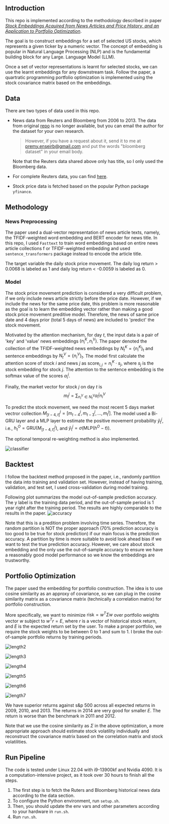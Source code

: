 ## Introduction
This repo is implemented according to the methodology described in paper [_Stock Embeddings Acquired from News Articles and Price History, and an Application to Portfolio Optimization_](https://aclanthology.org/2020.acl-main.307/).

The goal is to construct embeddings for a set of selected US stocks, which represents a given ticker by a numeric vector. The concept of embedding is popular in Natural Language Processing (NLP) and is the fundamental building block for any Large.  Language Model (LLM).

Once a set of vector representations is learnt for selected stocks, we can use the learnt embeddings for any downstream task. Follow the paper, a quartratic programming portfolio optimization is implemented using the stock covariance matrix based on the embeddings.

## Data
There are two types of data used in this repo.
- News data from Reuters and Bloomberg from 2006 to 2013. The data from original [repo](https://github.com/philipperemy/financial-news-dataset) is no longer available, but you can email the author for the dataset for your own research.
    > However, if you have a request about it, send it to me at premy.enseirb@gmail.com and put the words "bloomberg dataset" in your email body.

    Note that the Reuters data shared above only has title, so I only used the Bloomberg data.
- For complete Reuters data, you can find [here](https://github.com/HanssonMagnus/financial-news-dataset).
- Stock price data is fetched based on the popular Python package `yfinance`.

## Methodology
### News Preprocessing
The paper used a dual-vector representation of news article texts, namely, the TFIDF-weighted word embedding and BERT encoder for news title. In this repo, I used `Fasttext` to train word embeddings based on entire news article collections f or TFIDF-weighted embedding and used `sentence_transformers` package instead to encode the article title.

The target variable the daily stock price movement. The daily log return > 0.0068 is labeled as 1 and daily log return < -0.0059 is labeled as 0.


### Model
The stock price movement prediction is considered a very difficult problem, if we only include news article strictly before the price date. However, if we include the news for the same price date, this problem is more reasonable as the goal is to learn the embedding vector rather than making a good stock price movement preditive model. Therefore, the news of same price date and 4 days prior (total 5 days of news) are included to 'predict' the stock movement.

Motivated by the attention mechanism, for day $t$, the input data is a pair of 'key' and 'value' news embeddings $(n_i^K, n_i^V)$. The paper denoted the collection of the TFIDF-weighted news embeddings by $N_t^K=\lbrace n_i^K\rbrace_t$ and sentence embeddings by $N_t^V=\lbrace n_i^V\rbrace_t$. The model first calculate the attention score of stock $i$ and news $j$ as $\text{score}_{i,j} = n_i^K \cdot s_j$, where $s_j$ is the stock embedding for stock $j$. The attention to the sentence embedding is the softmax value of the scores $\alpha_i^j$.

Finally, the market vector for stock $j$ on day $t$ is
$$m_t^j = \sum_{n_i^V\in N_t^V} \alpha_i^j n_i^V$$

To predict the stock movement, we need the most recent 5 days market vectror collection $M^j_{[t-4, t]}=[m^j_{t-4}, m^j_{t-3}, \dots, m^j_{t}]$. The model used a Bi-GRU layer and a MLP layer to estimate the positive movement probability $\hat y_t^j$, i.e., $h_t^O = \text{GRU}(M^j_{[t-4, t]})$, and $\hat y_t^j = \sigma(\text{MLP}(h^O-t))$.

The optional temporal re-weighting method is also implemented.

![classifier](image/classifier.png)

## Backtest
I follow the backtest method proposed in the paper, i.e., randomly partition the data into training and validation set. However, instead of having training, validation, and test set, I used cross-validation during model training.

Following plot summarizes the model out-of-sample prediction accuracy. The y label is the training data period, and the out-of-sample period is 1 year right after the training period. The results are highly comparable to the results in the paper.
![accuracy](image/pred_accuracy.png)

Note that this is a predition problem involving time series. Therefore, the random partition is NOT the proper approach (70\% prediction accuracy is too good to be true for stock prediction) if our main focus is the prediction accuracy. A partition by time is more suitable to avoid look ahead bias if we want to test the true prediction accuracy. However, we care about stock embedding and the only use the out-of-sample accuracy to ensure we have a reasonably good model performance so we know the embeddings are trustworthy.


## Portfolio Optimization
The paper used the embedding for portfolio construction. The idea is to use cosine similarity as an approxy of covariance, so we can plug in the cosine similarity matrix as a covariance matrix (technically a correlation matrix) for portfolio construction.

More specifically, we want to minimize $\text{risk}=w^T\Sigma w$ over portfolio weights vector $w$ subject to $w^Tr=E$, where $r$ is a vector of historical stock return, and $E$ is the expected return set by the user. To make a proper portfolio, we require the stock weights to be between 0 to 1 and sum to 1. I broke the out-of-sample portfolio returns by training periods.

 ![length2](image/training_length_2.png)

 ![length3](image/training_length_3.png)

 ![length4](image/training_length_4.png)

 ![length5](image/training_length_5.png)

 ![length6](image/training_length_6.png)

 ![length7](image/training_length_7.png)

We have superior returns against s&p 500 across all expected returns in 2009, 2010, and 2013. The returns in 2014 are very good for smaller $E$. The return is worse than the benchmark in 2011 and 2012.

Note that we use the cosine similarity as $\Sigma$ in the above optimization, a more appropriate approach should estimate stock volatility individually and reconstruct the covariance matrix based on the correlation matrix and stock volatilities.

## Run Pipeline
The code is tested under Linux 22.04 with i9-13900kf and Nvidia 4090. It is a computation-intensive project, as it took over 30 hours to finish all the steps.

1. The first step is to fetch the Ruters and Bloomberg historical news data according to the data section. 
2. To configure the Python environment, run `setup.sh`. 
3. Then, you should update the env vars and other parameters according to your hardware in `run.sh`.
4. Run `run.sh`.